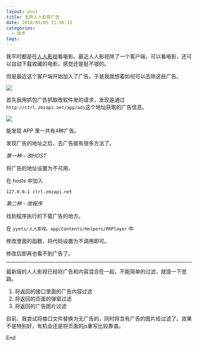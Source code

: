 ```yaml
---
layout: post
title: 去除人人影视广告
date: 2018/06/05 21:56:13
categories:
  - 技术
tags:
---
```


我平时都是在[人人影视](http://www.zimuzu.tv/)看电影。最近人人影视除了一个客户端，可以看电影，还可以自动下载收藏的电影，感觉还是挺不错的。

但是最近这个客户端开始加入了广告。于是我就想着如何可以去除这些广告。

![](http://pics.naaln.com/blog/2019-01-14-031633.jpg-basicBlog)

首先我用抓包广告抓取改软件发的请求，发现是通过`http://ctrl.zmzapi.net/app/ads`这个地址获取的广告信息。

![](http://pics.naaln.com/blog/2019-01-14-031635.jpg-basicBlog)

能发现 APP 里一共有4种广告。

发现广告的地址之后，去广告就有很多方法了。

*第一种 - 改HOST*

将广告的地址设置为不可用，

在 hosts 中加入

```
127.0.0.1 ctrl.zmzapi.net
```

*第二种 - 改程序*

找到程序执行的下载广告的地方。

在 `yyets/人人影视。app/Contents/Helpers/RRPlayer` 中

修改里面的函数，将代码设置为不调用即可。

修改后即再也看不到广告了。

----

最新版的人人影视已经将广告和内容混合在一起，不能简单的过滤，就提一下思路。

1. 将返回的接口里面的广告内容过滤
2. 将返回的页面的弹窗过滤
3. 将返回的广告图片过滤

目前，我尝试将接口文件替换为无广告的，同时将含有广告的图片给过滤了。效果不是特别好，有机会还是将页面的js重写比较靠谱。

End